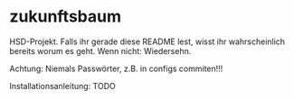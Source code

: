 # zukunftsbaum

HSD-Projekt.
Falls ihr gerade diese README lest, wisst ihr wahrscheinlich bereits worum es geht. Wenn nicht: Wiedersehn.

Achtung: Niemals Passwörter, z.B. in configs commiten!!!



Installationsanleitung: TODO
